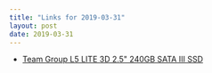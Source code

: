 ```yaml
---
title: "Links for 2019-03-31"
layout: post
date: 2019-03-31
---
```


* [Team Group L5 LITE 3D 2.5&quot; 240GB SATA III SSD](https://bensbargains.com/bargain/team-group-l5-lite-3d-2-5-240gb-sata-iii-ssd-642143/)
